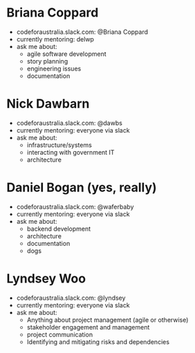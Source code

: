 <!--
# Steven McPhillips

- codeforaustralia.slack.com: @mcsteven
- currently mentoring: everyone via slack
- [previously](../archives/README.md) mentored: DSCV (2017)
- ask me about:
  - agile software development
  - planning
  - managing stakeholder expectation
  - making decisions

-->

# Briana Coppard

- codeforaustralia.slack.com: @Briana Coppard
- currently mentoring: delwp
- ask me about:
  - agile software development
  - story planning
  - engineering issues
  - documentation

# Nick Dawbarn

- codeforaustralia.slack.com: @dawbs
- currently mentoring: everyone via slack
- ask me about:
  - infrastructure/systems
  - interacting with government IT
  - architecture

# Daniel Bogan (yes, really)

- codeforaustralia.slack.com: @waferbaby
- currently mentoring: everyone via slack
- ask me about:
  - backend development
  - architecture
  - documentation
  - dogs

# Lyndsey Woo

- codeforaustralia.slack.com: @lyndsey
- currently mentoring: everyone via slack
- ask me about:
  - Anything about project management (agile or otherwise)
  - stakeholder engagement and management
  - project communication
  - Identifying and mitigating risks and dependencies
